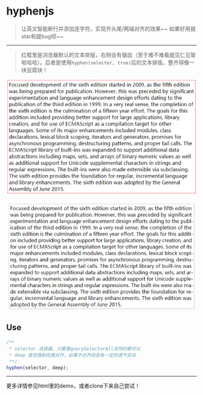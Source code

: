 # hyphenjs
> 让英文智能断行并添加连字符，实现齐头尾/两端对齐的效果~~
> 如果好用就star和提bug呗~~

----

> 红框里是浏览器默认的文本排版，右侧会有锯齿（至于难不难看就见仁见智啦哈哈）。后者是使用`hyphen(selecter, true)`后的文本排版，整齐得像一块豆腐块！

![原本的文本](./screenshots/hyphen-original.png)

![原本的文本](./screenshots/hyphen-js.png)

## Use

```javascript
/**
 * selector 选择器，只要是querySelectorAll支持的都可以
 * deep 是否强制完美对齐，如果不对齐则会有一定的透气空间
 **/
hyphen(selector, deep);
```

-----

更多详情参见html里的demo，或者clone下来自己尝试！

